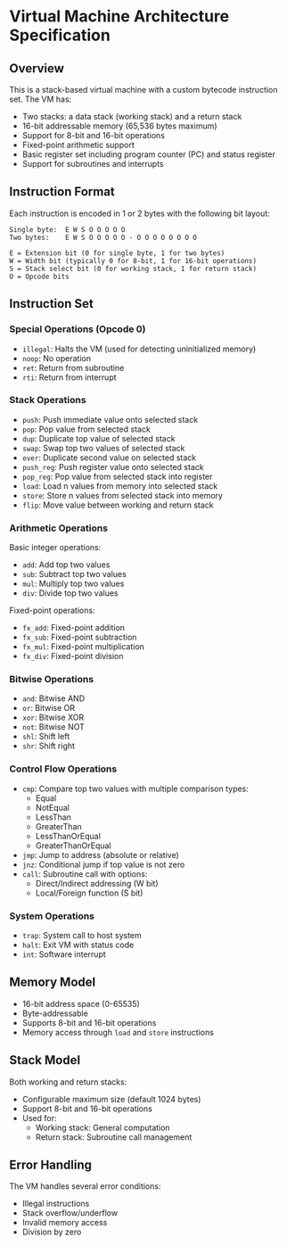 # Virtual Machine Architecture Specification

## Overview
This is a stack-based virtual machine with a custom bytecode instruction set. The VM has:
- Two stacks: a data stack (working stack) and a return stack
- 16-bit addressable memory (65,536 bytes maximum)
- Support for 8-bit and 16-bit operations
- Fixed-point arithmetic support
- Basic register set including program counter (PC) and status register
- Support for subroutines and interrupts

## Instruction Format
Each instruction is encoded in 1 or 2 bytes with the following bit layout:
```
Single byte:  E W S O O O O O
Two bytes:    E W S O O O O O - O O O O O O O O

E = Extension bit (0 for single byte, 1 for two bytes)
W = Width bit (typically 0 for 8-bit, 1 for 16-bit operations)
S = Stack select bit (0 for working stack, 1 for return stack)
O = Opcode bits
```

## Instruction Set

### Special Operations (Opcode 0)
- `illegal`: Halts the VM (used for detecting uninitialized memory)
- `noop`: No operation
- `ret`: Return from subroutine
- `rti`: Return from interrupt

### Stack Operations
- `push`: Push immediate value onto selected stack
- `pop`: Pop value from selected stack
- `dup`: Duplicate top value of selected stack
- `swap`: Swap top two values of selected stack
- `over`: Duplicate second value on selected stack
- `push_reg`: Push register value onto selected stack
- `pop_reg`: Pop value from selected stack into register
- `load`: Load n values from memory into selected stack
- `store`: Store n values from selected stack into memory
- `flip`: Move value between working and return stack

### Arithmetic Operations
Basic integer operations:
- `add`: Add top two values
- `sub`: Subtract top two values
- `mul`: Multiply top two values
- `div`: Divide top two values

Fixed-point operations:
- `fx_add`: Fixed-point addition
- `fx_sub`: Fixed-point subtraction
- `fx_mul`: Fixed-point multiplication
- `fx_div`: Fixed-point division

### Bitwise Operations
- `and`: Bitwise AND
- `or`: Bitwise OR
- `xor`: Bitwise XOR
- `not`: Bitwise NOT
- `shl`: Shift left
- `shr`: Shift right

### Control Flow Operations
- `cmp`: Compare top two values with multiple comparison types:
  - Equal
  - NotEqual
  - LessThan
  - GreaterThan
  - LessThanOrEqual
  - GreaterThanOrEqual
- `jmp`: Jump to address (absolute or relative)
- `jnz`: Conditional jump if top value is not zero
- `call`: Subroutine call with options:
  - Direct/Indirect addressing (W bit)
  - Local/Foreign function (S bit)

### System Operations
- `trap`: System call to host system
- `halt`: Exit VM with status code
- `int`: Software interrupt

## Memory Model
- 16-bit address space (0-65535)
- Byte-addressable
- Supports 8-bit and 16-bit operations
- Memory access through `load` and `store` instructions

## Stack Model
Both working and return stacks:
- Configurable maximum size (default 1024 bytes)
- Support 8-bit and 16-bit operations
- Used for:
  - Working stack: General computation
  - Return stack: Subroutine call management

## Error Handling
The VM handles several error conditions:
- Illegal instructions
- Stack overflow/underflow
- Invalid memory access
- Division by zero
